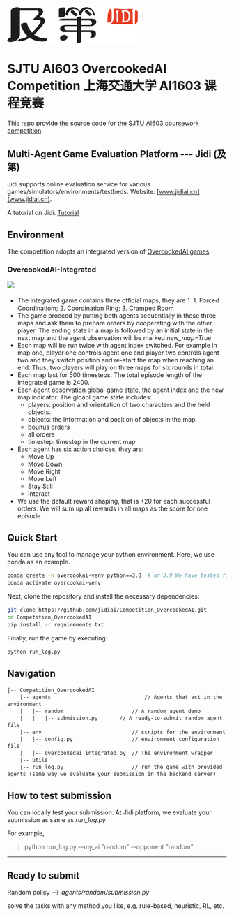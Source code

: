 <img src="imgs/Jidi%20logo.png" width='300px'> 

# SJTU AI603 OvercookedAI Competition 上海交通大学 AI1603 课程竞赛

This repo provide the source code for the [SJTU AI603 coursework competition](http://www.jidiai.cn/compete_detail?compete=40)



## Multi-Agent Game Evaluation Platform --- Jidi (及第)
Jidi supports online evaluation service for various games/simulators/environments/testbeds. Website: [www.jidiai.cn](www.jidiai.cn).

A tutorial on Jidi: [Tutorial](https://github.com/jidiai/ai_lib/blob/master/assets/Jidi%20tutorial.pdf)


## Environment
The competition adopts an integrated version of [OvercookedAI games](https://github.com/HumanCompatibleAI/overcooked_ai)


### OvercookedAI-Integrated
<img src='https://jidi-images.oss-cn-beijing.aliyuncs.com/jidi/env98.gif' width=400>

- The integrated game contains three official maps, they are： 1. Forced Coordinatiom; 2. Coordination Ring; 3. Cramped Room
- The game proceed by putting both agents sequentially in these three maps and ask them to prepare orders by cooperating with the other player. The ending state in a map is followed by an initial state in the next map and the agent observation will be marked *new_map=True*
- Each map will be run twice with agent index switched. For example in map one, player one controls agent one and player two controls agent two and they switch position and re-start the map when reaching an end. Thus, two players will play on three maps for six rounds in total.
- Each map last for 500 timesteps. The total episode length of the integrated game is 2400.
- Each agent observation global game state, the agent index and the new map indicator. The gloabl game state includes:
  - players: position and orientation of two characters and the held objects.
  - objects: the information and position of objects in the map.
  - bounus orders
  - all orders
  - timestep:  timestep in the current map
- Each agent has six action choices, they are:
  - Move Up
  - Move Down
  - Move Right
  - Move Left
  - Stay Still
  - Interact
- We use the default reward shaping, that is +20 for each successful orders. We will sum up all rewards in all maps as the score for one episode.


## Quick Start

You can use any tool to manage your python environment. Here, we use conda as an example.

```bash
conda create -n overcookai-venv python==3.8  # or 3.9 We have tested for both
conda activate overcookai-venv
```

Next, clone the repository and install the necessary dependencies:
```bash
git clone https://github.com/jidiai/Competition_OvercookedAI.git
cd Competition_OvercookedAI
pip install -r requirements.txt
```

Finally, run the game by executing:
```bash
python run_log.py
```


## Navigation

```
|-- Competition_OvercookedAI               
	|-- agents                              // Agents that act in the environment
	|	|-- random                      // A random agent demo
	|	|	|-- submission.py       // A ready-to-submit random agent file
	|-- env		                        // scripts for the environment
	|	|-- config.py                   // environment configuration file
	|	|-- overcookedai_integrated.py  // The environment wrapper		      
	|-- utils               
	|-- run_log.py		                // run the game with provided agents (same way we evaluate your submission in the backend server)
```



## How to test submission

You can locally test your submission. At Jidi platform, we evaluate your submission as same as *run_log.py*

For example,

>python run_log.py --my_ai "random" --opponent "random"


---

## Ready to submit

Random policy --> *agents/random/submission.py*

solve the tasks with any method you like, e.g. rule-based, heuristic, RL, etc.
